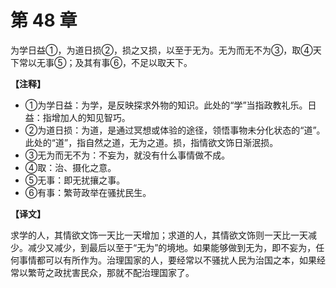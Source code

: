 # 第 48 章

为学日益①，为道日损②，损之又损，以至于无为。无为而无不为③，取④天下常以无事⑤；及其有事⑥，不足以取天下。

**【注释】**

- ①为学日益：为学，是反映探求外物的知识。此处的“学”当指政教礼乐。日益：指增加人的知见智巧。
- ②为道日损：为道，是通过冥想或体验的途径，领悟事物未分化状态的“道”。此处的“道”，指自然之道，无为之道。损，指情欲文饰日渐泯损。
- ③无为而无不为：不妄为，就没有什么事情做不成。
- ④取：治、摄化之意。
- ⑤无事：即无扰攘之事。
- ⑥有事：繁苛政举在骚扰民生。

**【译文】**

求学的人，其情欲文饰一天比一天增加；求道的人，其情欲文饰则一天比一天减少。减少又减少，到最后以至于“无为”的境地。如果能够做到无为，即不妄为，任何事情都可以有所作为。治理国家的人，要经常以不骚扰人民为治国之本，如果经常以繁苛之政扰害民众，那就不配治理国家了。

